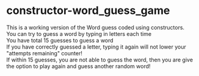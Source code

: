 # constructor-word_guess_game
This is a working version of the Word guess coded using constructors.</br>
You can try to guess a word by typing in letters each time</br>
You have total 15 guesses to guess a word</br>
If you have correctly guessed a letter, typing it again will not lower your "attempts remaining" counter! </br>
If within 15 guesses, you are not able to guess the word, then you are give the option to play again and guess another random word!
